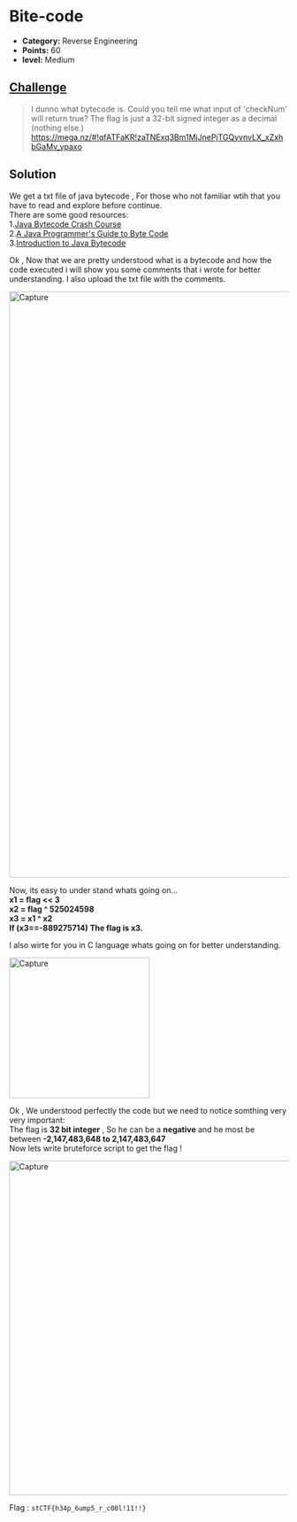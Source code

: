 
# Bite-code

* **Category:** Reverse Engineering
* **Points:** 60
* **level:** Medium


## [Challenge](https://ctflearn.com/challenge/368)

>I dunno what bytecode is. Could you tell me what input of 'checkNum' will return true? The flag is just a 32-bit signed integer as a decimal (nothing else.) https://mega.nz/#!qfATFaKR!zaTNExq3Bm1MjJnePjTGQyvnvLX_xZxhbGaMv_ypaxo

## Solution
We get a txt file of java bytecode , For those who not familiar wtih that you have to read and explore before continue.   
There are some good resources:         
1.[Java Bytecode Crash Course](https://www.youtube.com/watch?v=e2zmmkc5xI0)   
2.[A Java Programmer's Guide to Byte Code](https://www.beyondjava.net/java-programmers-guide-java-byte-code)    
3.[Introduction to Java Bytecode](https://dzone.com/articles/introduction-to-java-bytecode)   

Ok , Now that we are pretty understood what is a bytecode and how the code executed i will show you some comments that i wrote for better understanding. I also upload the txt file with the comments.

<img width="1059" alt="Capture" src="https://user-images.githubusercontent.com/57364083/69759540-0cac1b00-116b-11ea-992b-e24d773e7b97.PNG">

Now, its easy to under stand whats going on...  
**x1 = flag << 3**  
**x2 = flag  ^ 525024598**  
**x3 = x1 ^ x2**  
**If (x3==-889275714) The flag is x3.**  

I also wirte for you in C language whats going on for better understanding.  

<img width="254" alt="Capture" src="https://user-images.githubusercontent.com/57364083/69760066-39acfd80-116c-11ea-9287-52e302dcb311.PNG">

Ok , We understood perfectly the code but we need to notice somthing very very important:    
The flag is **32 bit integer** , So he can be a **negative** and he most be between **-2,147,483,648 to 2,147,483,647**  
Now lets write bruteforce script to get the flag !

<img width="604" alt="Capture" src="https://user-images.githubusercontent.com/57364083/69760726-f3589e00-116d-11ea-88eb-6e567b90190c.PNG">






Flag : ```stCTF{h34p_6ump5_r_c00l!11!!}```

